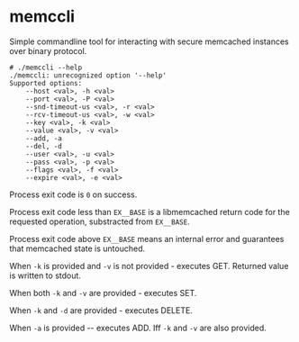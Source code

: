# memccli
Simple commandline tool for interacting with secure memcached instances over binary protocol.
```
# ./memccli --help
./memccli: unrecognized option '--help'
Supported options:
	--host <val>, -h <val>
	--port <val>, -P <val>
	--snd-timeout-us <val>, -r <val>
	--rcv-timeout-us <val>, -w <val>
	--key <val>, -k <val>
	--value <val>, -v <val>
	--add, -a
	--del, -d
	--user <val>, -u <val>
	--pass <val>, -p <val>
	--flags <val>, -f <val>
	--expire <val>, -e <val>
```

Process exit code is `0` on success.

Process exit code less than `EX__BASE` is a libmemcached return code for the requested operation, substracted from `EX__BASE`.

Process exit code above `EX__BASE` means an internal error and guarantees that memcached state is untouched.

When `-k` is provided and `-v` is not provided - executes GET. Returned value is written to stdout.

When both `-k` and `-v` are provided - executes SET.

When `-k` and `-d` are provided - executes DELETE.

When `-a` is provided -- executes ADD. Iff `-k` and `-v` are also provided.
